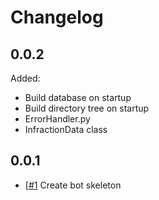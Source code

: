 # Changelog

## 0.0.2
Added:
- Build database on startup
- Build directory tree on startup
- ErrorHandler.py
- InfractionData class

## 0.0.1
- [[#1](https://github.com/PilotsTradeNetwork/ModBot/issues/1) Create bot skeleton